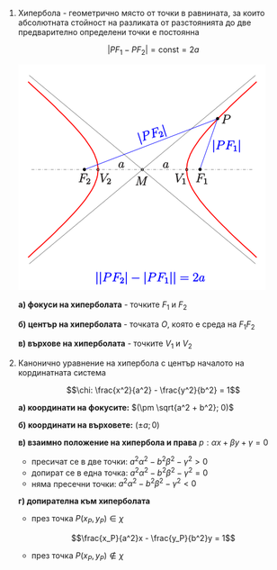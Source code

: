 1. Хипербола - геометрично място от точки в равнината, за които абсолютната стойност на разликата от разстоянията до две предварително определени точки е постоянна
	
	$$|PF_1 - PF_2| = \text{const} = 2a$$
	
	![Хипербола](Resources/Хипербола.png)
	
	**а) фокуси на хиперболата** - точките $F_1$ и $F_2$
	
	**б) център на хиперболата** - точката $O$, която е среда на $F_1F_2$
	
	**в) върхове на хиперболата** - точките $V_1$ и $V_2$

2. Канонично уравнение на хипербола с център началото на кординатната система
	
	$$\chi: \frac{x^2}{a^2} - \frac{y^2}{b^2} = 1$$
	
	**а) координати на фокусите:** $(\pm \sqrt{a^2 + b^2}; 0)$
	
	**б) координати на върховете:** $(\pm a; 0)$
	
	**в) взаимно положение на хипербола и права** $p: \alpha x + \beta y + \gamma = 0$
	- пресичат се в две точки: $a^2\alpha^2 -b^2\beta^2 -\gamma^2 \gt 0$
	- допират се в една точка: $a^2\alpha^2 -b^2\beta^2 -\gamma^2 = 0$
	- няма пресечни точки: $a^2\alpha^2 -b^2\beta^2 -\gamma^2 \lt 0$
	
	**г) допирателна към хиперболата**
	- през точка $P(x_P, y_P) \in \chi$
	
	$$\frac{x_P}{a^2}x - \frac{y_P}{b^2}y = 1$$
	- през точка $P(x_P, y_P) \notin \chi$